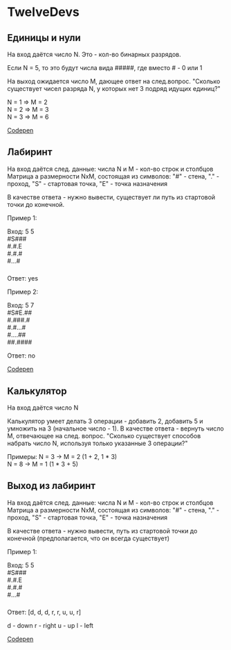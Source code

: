 # TwelveDevs
## Единицы и нули
На вход даётся число N. Это - кол-во бинарных разрядов.

Если N = 5, то это будут числа вида #####, где вместо # - 0 или 1

На выход ожидается число M, дающее ответ на след.вопрос. "Сколько существует чисел разряда N, у которых нет 3 подряд идущих единиц?"

N = 1   =>   M = 2  
N = 2   =>   M = 3  
N = 3   =>   M = 6  


[Codepen](https://codepen.io/talerchik-aleksey/pen/poVQyVM?editors=1111)

## Лабиринт  
На вход даётся след. данные:
числа N и M - кол-во строк и столбцов
Матрица a размерности NxM, состоящая из символов: "#" - стена, "." - проход, "S" - стартовая точка, "E" - точка назначения

В качестве ответа - нужно вывести, существует ли путь из стартовой точки до конечной.

Пример 1:

Вход:
5 5  
#S###  
#.#.E  
#.#.#  
#...#  
#####  

Ответ: yes


Пример 2:

Вход:
5 7  
#S#E.##  
#.###.#  
#.#...#  
#....##  
##.####  

Ответ: no

[Codepen](https://codepen.io/talerchik-aleksey/pen/jOxQqvj?editors=1111) 

## Калькулятор
На вход даётся число N

Калькулятор умеет делать 3 операции - добавить 2, добавить 5 и умножить на 3 (начальное число - 1).
В качестве ответа - вернуть число M, отвечающее на след. вопрос. "Сколько существует способов набрать число N, используя только указанные 3 операции?"

Примеры:
N = 3   ->   M = 2 (1 + 2, 1 * 3)  
N = 8   ->   M = 1 (1 * 3 + 5)  

## Выход из лабиринт

На вход даётся след. данные:
числа N и M - кол-во строк и столбцов
Матрица a размерности NxM, состоящая из символов: "#" - стена, "." - проход, "S" - стартовая точка, "E" - точка назначения

В качестве ответа - нужно вывести, путь из стартовой точки до конечной (предполагается, что он всегда существует)

Пример 1:

Вход:
5 5  
#S###  
#.#.E  
#.#.#  
#...#  
#####  

Ответ: [d, d, d, r, r, u, u, r]


d - down
r - right
u - up
l - left

[Codepen](https://codepen.io/talerchik-aleksey/pen/XWqydxd?editors=1111)
